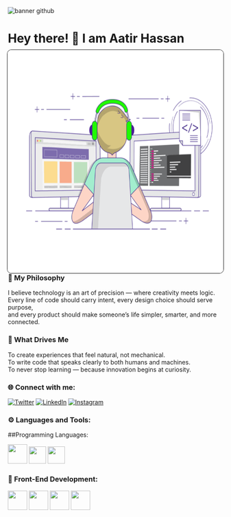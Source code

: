 <img width="1536" height="560" alt="banner github" src="https://github.com/user-attachments/assets/9874a76d-da62-4109-855e-ff73d9211e7a" />

# Hey there! 👋 I am Aatir Hassan

<img 
  align="right" 
  src="https://github.com/devSouvik/devSouvik/blob/master/gif3.gif" 
  alt="Developer Image" 
  width="550" 
  height="520" 
  border= "1px solid red"
  style="float: right; margin-left: 25px; margin-top: -10px; margin-right: 0; border-radius: 10px;"
/>


### 🧭 My Philosophy  
I believe technology is an art of precision — where creativity meets logic.  
Every line of code should carry intent, every design choice should serve purpose,  
and every product should make someone’s life simpler, smarter, and more connected.

### 🚀 What Drives Me  
To create experiences that feel natural, not mechanical.  
To write code that speaks clearly to both humans and machines.  
To never stop learning — because innovation begins at curiosity.



### 🌐 Connect with me:
<p align="left">
  <a href="https://x.com/AlGhazalli_i" target="_blank"><img src="https://cdn.jsdelivr.net/gh/devicons/devicon/icons/twitter/twitter-original.svg" alt="Twitter" width="40" height="40"/></a>
  <a href="https://www.linkedin.com/in/aatir-hassan-144313247/" target="_blank"><img src="https://cdn.jsdelivr.net/gh/devicons/devicon/icons/linkedin/linkedin-original.svg" alt="LinkedIn" width="40" height="40"/></a>
  <a href="https://www.instagram.com/p/DOi7rxEjw8I/?img_index=1" target="_blank"><img src="https://upload.wikimedia.org/wikipedia/commons/a/a5/Instagram_icon.png" alt="Instagram" width="40" height="40"/></a>
  
</p>

### ⚙️ Languages and Tools:

##Programming Languages:
<p align="left">
   <img src="https://cdn.jsdelivr.net/gh/devicons/devicon/icons/c/c-original.svg" width="45" height="45"/>
   <img src="https://cdn.jsdelivr.net/gh/devicons/devicon/icons/python/python-original.svg" width="40" height="40"/>
   <img src="https://cdn.jsdelivr.net/gh/devicons/devicon/icons/javascript/javascript-original.svg" width="40" height="40"/>
</p>

### 🎨 Front-End Development:
<p align="left">
  <img src="https://cdn.jsdelivr.net/gh/devicons/devicon/icons/html5/html5-original.svg" width="45" height="45"/>
  <img src="https://cdn.jsdelivr.net/gh/devicons/devicon/icons/css3/css3-original.svg" width="45" height="45"/>
  <img src="https://cdn.jsdelivr.net/gh/devicons/devicon/icons/tailwindcss/tailwindcss-plain-wordmark.svg" width="45" height="45"  />



  <img src="https://cdn.jsdelivr.net/gh/devicons/devicon/icons/react/react-original.svg" width="45" height="45"/>

 
 
</p>


<!--
**Aatir-hassan/Aatir-hassan** is a ✨ _special_ ✨ repository because its `README.md` (this file) appears on your GitHub profile.

Here are some ideas to get you started:

- 🔭 I’m currently working on ...
- 🌱 I’m currently learning ...
- 👯 I’m looking to collaborate on ...
- 🤔 I’m looking for help with ...
- 💬 Ask me about ...
- 📫 How to reach me: ...
- 😄 Pronouns: ...
- ⚡ Fun fact: ...
-->
